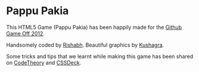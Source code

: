 # Pappu Pakia

This HTML5 Game (Pappu Pakia) has been happily made for the
[Github Game Off 2012](https://github.com/blog/1303-github-game-off).

Handsomely coded by [Rishabh](http://twitter.com/_rishabhp).
Beautiful graphics by [Kushagra](http://twitter.com/solitarydesigns).

Some tricks and tips that we learnt while making this game has been
shared on [CodeTheory](http://codetheory.in) and
[CSSDeck](http://cssdeck.com/codecasts).
